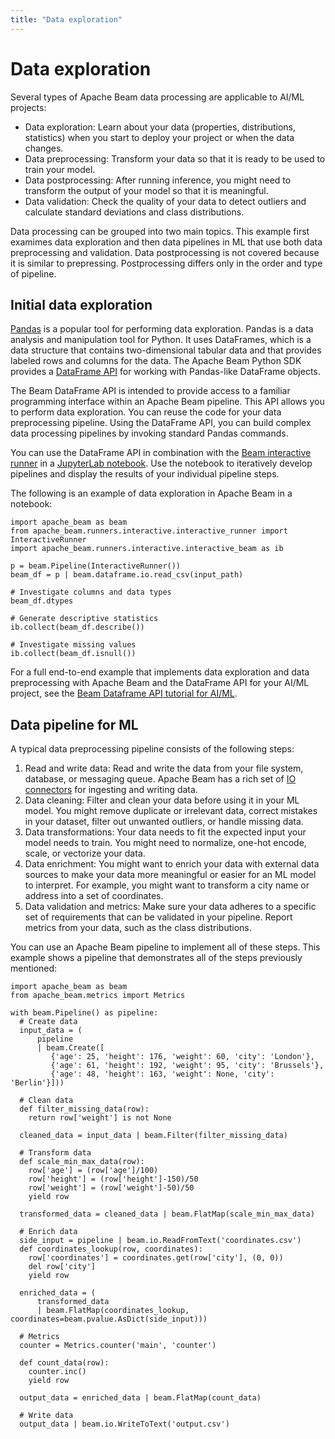 ```yaml
---
title: "Data exploration"
---
```

<!--
Licensed under the Apache License, Version 2.0 (the "License");
you may not use this file except in compliance with the License.
You may obtain a copy of the License at

http://www.apache.org/licenses/LICENSE-2.0

Unless required by applicable law or agreed to in writing, software
distributed under the License is distributed on an "AS IS" BASIS,
WITHOUT WARRANTIES OR CONDITIONS OF ANY KIND, either express or implied.
See the License for the specific language governing permissions and
limitations under the License.
-->

# Data exploration

Several types of Apache Beam data processing are applicable to AI/ML projects:
- Data exploration: Learn about your data (properties, distributions, statistics) when you start to deploy your project or when the data changes.
- Data preprocessing: Transform your data so that it is ready to be used to train your model.
- Data postprocessing: After running inference, you might need to transform the output of your model so that it is meaningful.
- Data validation: Check the quality of your data to detect outliers and calculate standard deviations and class distributions.

Data processing can be grouped into two main topics. This example first examimes data exploration and then data pipelines in ML that use both data preprocessing and validation. Data postprocessing is not covered because it is similar to prepressing. Postprocessing differs only in the order and type of pipeline.

## Initial data exploration

[Pandas](https://pandas.pydata.org/) is a popular tool for performing data exploration. Pandas is a data analysis and manipulation tool for Python. It uses DataFrames, which is a data structure that contains two-dimensional tabular data and that provides labeled rows and columns for the data. The Apache Beam Python SDK provides a [DataFrame API](/documentation/dsls/dataframes/overview/) for working with Pandas-like DataFrame objects.

The Beam DataFrame API is intended to provide access to a familiar programming interface within an Apache Beam pipeline. This API allows you to perform data exploration. You can reuse the code for your data preprocessing pipeline. Using the DataFrame API, you can build complex data processing pipelines by invoking standard Pandas commands.

You can use the DataFrame API in combination with the [Beam interactive runner](https://github.com/apache/beam/blob/master/sdks/python/apache_beam/runners/interactive/README.md) in a [JupyterLab notebook](https://cloud.google.com/dataflow/docs/guides/interactive-pipeline-development). Use the notebook to iteratively develop pipelines and display the results of your individual pipeline steps.

The following is an example of data exploration in Apache Beam in a notebook:

```
import apache_beam as beam
from apache_beam.runners.interactive.interactive_runner import InteractiveRunner
import apache_beam.runners.interactive.interactive_beam as ib

p = beam.Pipeline(InteractiveRunner())
beam_df = p | beam.dataframe.io.read_csv(input_path)

# Investigate columns and data types
beam_df.dtypes

# Generate descriptive statistics
ib.collect(beam_df.describe())

# Investigate missing values
ib.collect(beam_df.isnull())
```

For a full end-to-end example that implements data exploration and data preprocessing with Apache Beam and the DataFrame API for your AI/ML project, see the [Beam Dataframe API tutorial for AI/ML](https://github.com/apache/beam/tree/master/examples/notebooks/beam-ml/dataframe_api_preprocessing.ipynb).

## Data pipeline for ML
A typical data preprocessing pipeline consists of the following steps:
1. Read and write data: Read and write the data from your file system, database, or messaging queue. Apache Beam has a rich set of [IO connectors](/documentation/io/built-in/) for ingesting and writing data.
2. Data cleaning: Filter and clean your data before using it in your ML model. You might remove duplicate or irrelevant data, correct mistakes in your dataset, filter out unwanted outliers, or handle missing data.
3. Data transformations: Your data needs to fit the expected input your model needs to train. You might need to normalize, one-hot encode, scale, or vectorize your data.
4. Data enrichment: You might want to enrich your data with external data sources to make your data more meaningful or easier for an ML model to interpret. For example, you might want to transform a city name or address into a set of coordinates.
5. Data validation and metrics: Make sure your data adheres to a specific set of requirements that can be validated in your pipeline. Report metrics from your data, such as the class distributions.

You can use an Apache Beam pipeline to implement all of these steps. This example shows a pipeline that demonstrates all of the steps previously mentioned:

```
import apache_beam as beam
from apache_beam.metrics import Metrics

with beam.Pipeline() as pipeline:
  # Create data
  input_data = (
      pipeline
      | beam.Create([
         {'age': 25, 'height': 176, 'weight': 60, 'city': 'London'},
         {'age': 61, 'height': 192, 'weight': 95, 'city': 'Brussels'},
         {'age': 48, 'height': 163, 'weight': None, 'city': 'Berlin'}]))

  # Clean data
  def filter_missing_data(row):
    return row['weight'] is not None

  cleaned_data = input_data | beam.Filter(filter_missing_data)

  # Transform data
  def scale_min_max_data(row):
    row['age'] = (row['age']/100)
    row['height'] = (row['height']-150)/50
    row['weight'] = (row['weight']-50)/50
    yield row

  transformed_data = cleaned_data | beam.FlatMap(scale_min_max_data)

  # Enrich data
  side_input = pipeline | beam.io.ReadFromText('coordinates.csv')
  def coordinates_lookup(row, coordinates):
    row['coordinates'] = coordinates.get(row['city'], (0, 0))
    del row['city']
    yield row

  enriched_data = (
      transformed_data
      | beam.FlatMap(coordinates_lookup, coordinates=beam.pvalue.AsDict(side_input)))

  # Metrics
  counter = Metrics.counter('main', 'counter')

  def count_data(row):
    counter.inc()
    yield row

  output_data = enriched_data | beam.FlatMap(count_data)

  # Write data
  output_data | beam.io.WriteToText('output.csv')
```
